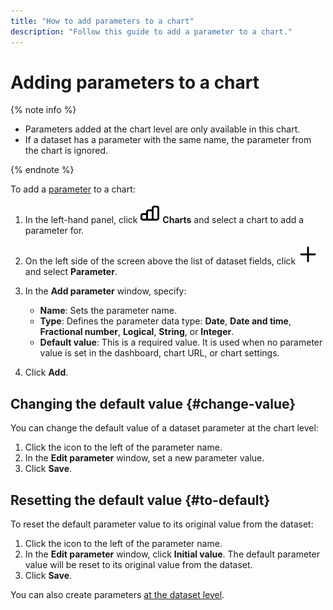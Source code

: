```yaml
---
title: "How to add parameters to a chart"
description: "Follow this guide to add a parameter to a chart."
---
```


# Adding parameters to a chart

{% note info %}

* Parameters added at the chart level are only available in this chart.
* If a dataset has a parameter with the same name, the parameter from the chart is ignored.

{% endnote %}

To add a [parameter](../../concepts/parameters.md) to a chart:


1. In the left-hand panel, click ![image](../../../_assets/console-icons/chart-column.svg) **Charts** and select a chart to add a parameter for.
1. On the left side of the screen above the list of dataset fields, click ![image](../../../_assets/console-icons/plus.svg) and select **Parameter**.
1. In the **Add parameter** window, specify:

   * **Name**: Sets the parameter name.
   * **Type**: Defines the parameter data type: **Date**, **Date and time**, **Fractional number**, **Logical**, **String**, or **Integer**.
   * **Default value**: This is a required value. It is used when no parameter value is set in the dashboard, chart URL, or chart settings.

1. Click **Add**.

## Changing the default value {#change-value}

You can change the default value of a dataset parameter at the chart level:

1. Click the icon to the left of the parameter name.
1. In the **Edit parameter** window, set a new parameter value.
1. Click **Save**.

## Resetting the default value {#to-default}

To reset the default parameter value to its original value from the dataset:

1. Click the icon to the left of the parameter name.
1. In the **Edit parameter** window, click **Initial value**. The default parameter value will be reset to its original value from the dataset.
1. Click **Save**.

You can also create parameters [at the dataset level](../dataset/add-parameter-dataset.md).
